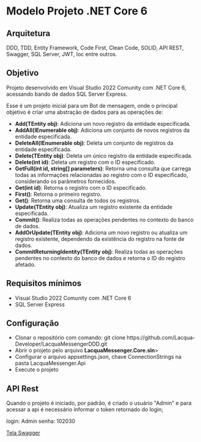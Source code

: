 # Modelo Projeto .NET Core 6

## Arquitetura

DDD, TDD, Entity Framework, Code First, Clean Code, SOLID, API REST, Swagger, SQL Server, JWT, Ioc entre outros.

## Objetivo
Projeto desenvolvido em Visual Studio 2022 Comunity com .NET Core 6, acessando bando de dados SQL Server Express.

Esse é um projeto inicial para um Bot de mensagem, onde o principal objetivo é criar uma abstração de dados para as operações de: 

<ul>
<li><b>Add(TEntity obj)</b>: Adiciona um novo registro da entidade especificada.</li>
<li><b>AddAll(IEnumerable<TEntity> obj)</b>: Adiciona um conjunto de novos registros da entidade especificada.</li>
<li><b>DeleteAll(IEnumerable<TEntity> obj)</b>: Deleta um conjunto de registros da entidade especificada.</li>
<li><b>Delete(TEntity obj)</b>: Deleta um único registro da entidade especificada.</li>
<li><b>Delete(int id)</b>: Deleta um registro com o ID especificado.</li>
<li><b>GetFull(int id, string[] parameters)</b>: Retorna uma consulta que carrega todas as informações relacionadas ao registro com o ID especificado, considerando os parâmetros fornecidos.</li>
<li><b>Get(int id)</b>: Retorna o registro com o ID especificado.</li>
<li><b>First()</b>: Retorna o primeiro registro.</li>
<li><b>Get()</b>: Retorna uma consulta de todos os registros.</li>
<li><b>Update(TEntity obj)</b>: Atualiza um registro existente da entidade especificada.</li>
<li><b>Commit()</b>: Realiza todas as operações pendentes no contexto do banco de dados.</li>
<li><b>AddOrUpdate(TEntity obj)</b>: Adiciona um novo registro ou atualiza um registro existente, dependendo da existência do registro na fonte de dados.</li>
<li><b>CommitReturningIdentity(TEntity obj)</b>: Realiza todas as operações pendentes no contexto do banco de dados e retorna o ID do registro afetado.</li>
</ul>

## Requisitos mínimos

<ul>
<li>Visual Studio 2022 Comunity com .NET Core 6</li>
<li>SQL Server Express</li>
</ul>


## Configuração

<ul>
<li>Clonar o repositório com comando: git clone https://github.com/Lacqua-Developer/LacquaMessengerDDD.git</li>
<li>Abrir o projeto pelo arquivo <b>LacquaMessenger.Core.sln</b>></li>
<li>Configurar o arquivo appsettings.json, chave ConnectionStrings na pasta LacquaMessenger.Api</li>
<li>Execute o projeto</li>
</ul>

## API Rest

Quando o projeto é iniciado, por padrão, é criado o usuário "Admin" e para acessar a api é necessário informar o token retornado do login;

login: Admin
senha: 102030

[Tela Swagger]('images/API_REST.png')